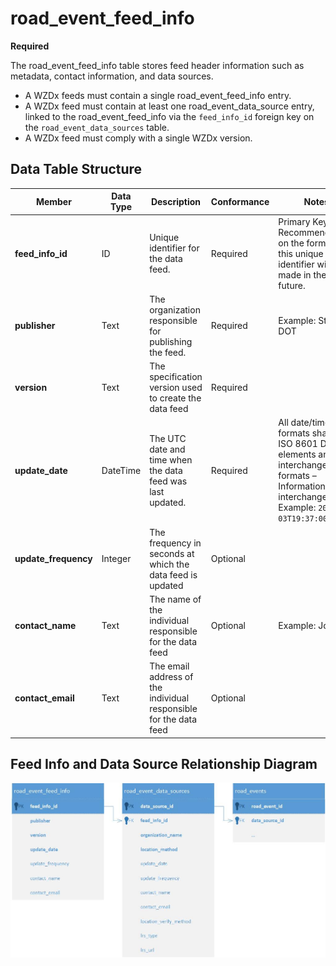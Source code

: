 # road_event_feed_info
**Required**

The road_event_feed_info table stores feed header information such as metadata, contact information, and data sources.

- A WZDx feeds must contain a single road_event_feed_info entry.
- A WZDx feed must contain at least one road_event_data_source entry, linked to the road_event_feed_info via the `feed_info_id` foreign key on the `road_event_data_sources` table.
- A WZDx feed must comply with a single WZDx version.

## Data Table Structure
Member | Data Type | Description | Conformance | Notes
---------- | --------- | ---------------- | ----------- | -----
**feed_info_id** |	ID |	Unique identifier for the data feed. | Required | Primary Key Recommendations on the format of this unique identifier will be made in the future. | 
**publisher** | Text | The organization responsible for publishing the feed. | Required | Example: State DOT
**version** | Text | The specification version used to create the data feed | Required |
**update_date** |	DateTime | The UTC date and time when the data feed was last updated. |	Required | All date/time formats shall use ISO 8601 Data elements and interchange formats – Information interchange. Example: `2016-11-03T19:37:00Z`
**update_frequency** | Integer | The frequency in seconds at which the data feed is updated | Optional | 
**contact_name** | Text | The name of the individual responsible for the data feed | Optional | Example: Jo Help
**contact_email** | Text  | The email address of the individual responsible for the data feed | Optional |

## Feed Info and Data Source Relationship Diagram
![Image metadata model](/images/feed_source_event_relationship.jpg)

